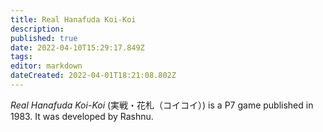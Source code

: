 ```yaml
---
title: Real Hanafuda Koi-Koi
description: 
published: true
date: 2022-04-10T15:29:17.849Z
tags: 
editor: markdown
dateCreated: 2022-04-01T18:21:08.802Z
---
```


_Real Hanafuda Koi-Koi_ (<span lang='ja'>実戦・花札（コイコイ）</span>) is a P7 game published in 1983.
It was developed by Rashnu.
